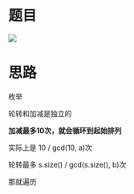 # 题目

![](pics/230319-1625/img-2023-03-19-20-47-02.png)

# 思路

枚举

轮转和加减是独立的

**加减最多10次，就会循环到起始排列**

实际上是 10 / gcd(10, a)次

轮转最多 s.size() / gcd(s.size(), b)次

那就遍历